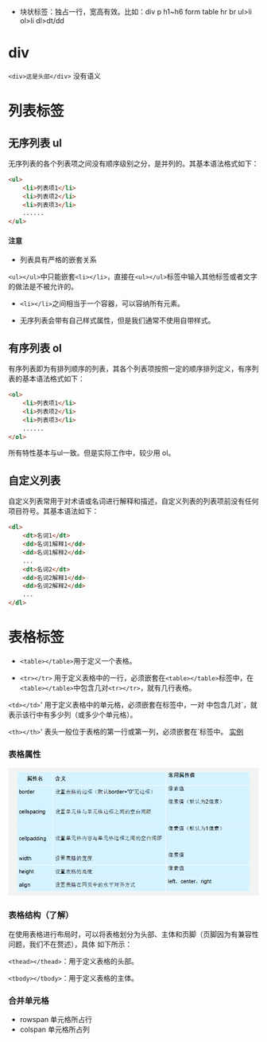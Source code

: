 - 块状标签：独占一行，宽高有效。比如：div p h1~h6 form table hr br ul>li ol>li dl>dt/dd
# div
`<div>这是头部</div>`
没有语义

# 列表标签
## 无序列表 ul
无序列表的各个列表项之间没有顺序级别之分，是并列的。其基本语法格式如下：
```html
<ul>
	<li>列表项1</li>
	<li>列表项2</li>
	<li>列表项3</li>
	......
</ul>
```
#### 注意

- 列表具有严格的嵌套关系

`<ul></ul>`中只能嵌套`<li></li>`，直接在`<ul></ul>`标签中输入其他标签或者文字的做法是不被允许的。

- `<li></li>`之间相当于一个容器，可以容纳所有元素。

- 无序列表会带有自己样式属性，但是我们通常不使用自带样式。

## 有序列表 ol
有序列表即为有排列顺序的列表，其各个列表项按照一定的顺序排列定义，有序列表的基本语法格式如下：
```html
<ol>
	<li>列表项1</li>
	<li>列表项2</li>
	<li>列表项3</li>
	......
</ol>
```
所有特性基本与ul一致。但是实际工作中，较少用 ol。

## 自定义列表
自定义列表常用于对术语或名词进行解释和描述，自定义列表的列表项前没有任何项目符号。其基本语法如下：
```html
<dl>
	<dt>名词1</dt>
	<dd>名词1解释1</dd>
	<dd>名词1解释2</dd>
	...
	<dt>名词2</dt>
	<dd>名词2解释1</dd>
	<dd>名词2解释2</dd>
	...
</dl>
```
# 表格标签
- `<table></table>`用于定义一个表格。

- `<tr></tr>` 用于定义表格中的一行，必须嵌套在`<table></table>`标签中，在 `<table></table>`中包含几对`<tr></tr>`，就有几行表格。

`<td></td>`' 用于定义表格中的单元格，必须嵌套在标签中，一对 中包含几对`，就表示该行中有多少列（或多少个单元格）。

`<th></th>`' 表头一般位于表格的第一行或第一列，必须嵌套在`标签中。
[实例](案例/05-列表和表格.html)
### 表格属性
![img/table.png](img/table.png)
### 表格结构（了解）
在使用表格进行布局时，可以将表格划分为头部、主体和页脚（页脚因为有兼容性问题，我们不在赘述），具体 如下所示：

`<thead></thead>`：用于定义表格的头部。

`<tbody></tbody>`：用于定义表格的主体。
### 合并单元格
- rowspan 单元格所占行
- colspan 单元格所占列